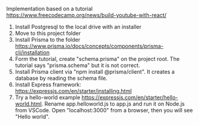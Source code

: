 Implementation based on a tutorial https://www.freecodecamp.org/news/build-youtube-with-react/
1. Install Postgresql to the local drive with an installer    
2. Move to this project folder  
3. Install Prisma to the folder https://www.prisma.io/docs/concepts/components/prisma-cli/installation  
4. Form the tutorial, create "schema.prisma" on the project root. The tutorial says "prisma.schema" but it is not correct.
5. Install Prisma client via "npm install @prisma/client". It creates a database by reading the schema file.
6. Install Express framework: https://expressjs.com/en/starter/installing.html
7. Try a hello-world example https://expressjs.com/en/starter/hello-world.html. Rename app.helloworld.js to app.js and run it on Node.js from VSCode. Open "localhost:3000" from a browser, then you will see "Hello world".

